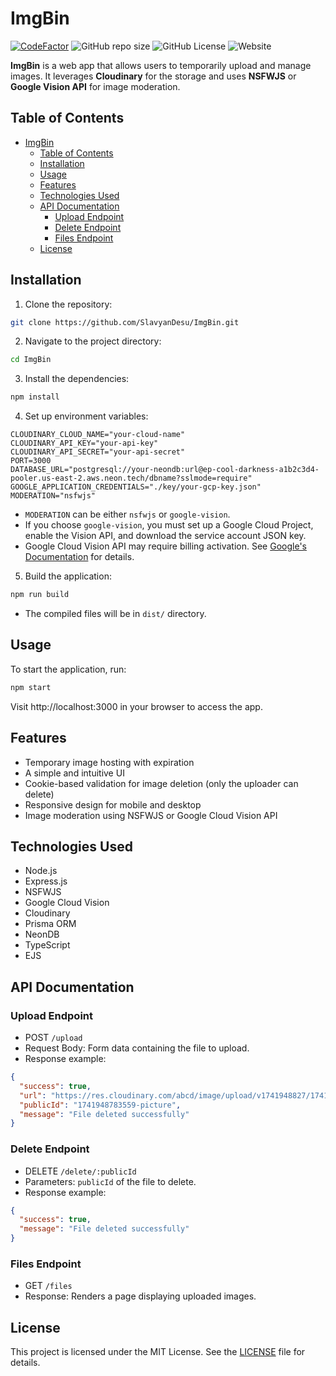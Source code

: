 # ImgBin

[![CodeFactor](https://www.codefactor.io/repository/github/slavyandesu/imgbin/badge)](https://www.codefactor.io/repository/github/slavyandesu/imgbin)
![GitHub repo size](https://img.shields.io/github/repo-size/SlavyanDesu/ImgBin)
![GitHub License](https://img.shields.io/github/license/SlavyanDesu/ImgBin)
![Website](https://img.shields.io/website?url=https%3A%2F%2Fimgbin.vercel.app)

**ImgBin** is a web app that allows users to temporarily upload and manage images. It leverages **Cloudinary** for the storage and uses **NSFWJS** or **Google Vision API** for image moderation.

## Table of Contents

- [ImgBin](#imgbin)
  - [Table of Contents](#table-of-contents)
  - [Installation](#installation)
  - [Usage](#usage)
  - [Features](#features)
  - [Technologies Used](#technologies-used)
  - [API Documentation](#api-documentation)
    - [Upload Endpoint](#upload-endpoint)
    - [Delete Endpoint](#delete-endpoint)
    - [Files Endpoint](#files-endpoint)
  - [License](#license)

## Installation

1. Clone the repository:

```bash
git clone https://github.com/SlavyanDesu/ImgBin.git
```

2. Navigate to the project directory:

```bash
cd ImgBin
```

3. Install the dependencies:

```bash
npm install
```

4. Set up environment variables:

```
CLOUDINARY_CLOUD_NAME="your-cloud-name"
CLOUDINARY_API_KEY="your-api-key"
CLOUDINARY_API_SECRET="your-api-secret"
PORT=3000
DATABASE_URL="postgresql://your-neondb:url@ep-cool-darkness-a1b2c3d4-pooler.us-east-2.aws.neon.tech/dbname?sslmode=require"
GOOGLE_APPLICATION_CREDENTIALS="./key/your-gcp-key.json"
MODERATION="nsfwjs"
```

- `MODERATION` can be either `nsfwjs` or `google-vision`.
- If you choose `google-vision`, you must set up a Google Cloud Project, enable the Vision API, and download the service account JSON key.
- Google Cloud Vision API may require billing activation. See [Google's Documentation](https://cloud.google.com/vision/docs/detecting-safe-search) for details.

5. Build the application:

```bash
npm run build
```

- The compiled files will be in `dist/` directory.

## Usage

To start the application, run:

```bash
npm start
```

Visit http://localhost:3000 in your browser to access the app.

## Features

- Temporary image hosting with expiration
- A simple and intuitive UI
- Cookie-based validation for image deletion (only the uploader can delete)
- Responsive design for mobile and desktop
- Image moderation using NSFWJS or Google Cloud Vision API

## Technologies Used

- Node.js
- Express.js
- NSFWJS
- Google Cloud Vision
- Cloudinary
- Prisma ORM
- NeonDB
- TypeScript
- EJS

## API Documentation

### Upload Endpoint

- POST `/upload`
- Request Body: Form data containing the file to upload.
- Response example:

```json
{
  "success": true,
  "url": "https://res.cloudinary.com/abcd/image/upload/v1741948827/1741948783559-picture.png",
  "publicId": "1741948783559-picture",
  "message": "File deleted successfully"
}
```

### Delete Endpoint

- DELETE `/delete/:publicId`
- Parameters: `publicId` of the file to delete.
- Response example:

```json
{
  "success": true,
  "message": "File deleted successfully"
}
```

### Files Endpoint

- GET `/files`
- Response: Renders a page displaying uploaded images.

## License

This project is licensed under the MIT License. See the [LICENSE](./LICENSE) file for details.
